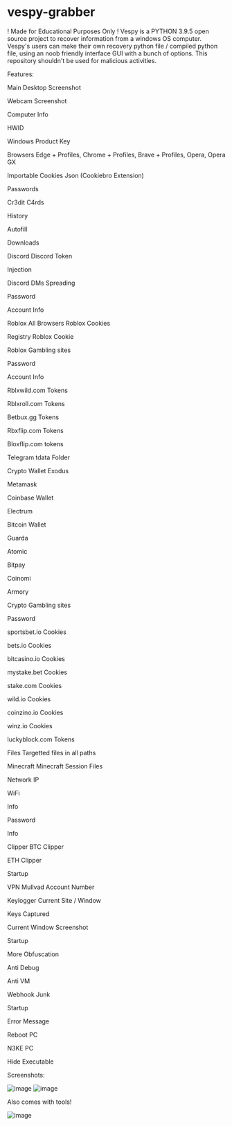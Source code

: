 # vespy-grabber
! Made for Educational Purposes Only ! Vespy is a PYTHON 3.9.5 open source project to recover information from a windows OS computer. Vespy's users can make their own recovery python file / compiled python file, using an noob friendly interface GUI with a bunch of options. This repository shouldn't be used for malicious activities.

Features:

Main
Desktop Screenshot

Webcam Screenshot

Computer Info

HWID

Windows Product Key

Browsers
Edge + Profiles, Chrome + Profiles, Brave + Profiles, Opera, Opera GX

Importable Cookies Json (Cookiebro Extension)

Passwords

Cr3dit C4rds

History

Autofill

Downloads

Discord
Discord Token

Injection

Discord DMs Spreading

Password

Account Info

Roblox
All Browsers Roblox Cookies

Registry Roblox Cookie

Roblox Gambling sites

Password

Account Info

Rblxwild.com Tokens

Rblxroll.com Tokens

Betbux.gg Tokens

Rbxflip.com Tokens

Bloxflip.com tokens

Telegram
tdata Folder

Crypto Wallet
Exodus

Metamask

Coinbase Wallet

Electrum

Bitcoin Wallet

Guarda

Atomic

Bitpay

Coinomi

Armory

Crypto Gambling sites

Password

sportsbet.io Cookies

bets.io Cookies

bitcasino.io Cookies

mystake.bet Cookies

stake.com Cookies

wild.io Cookies

coinzino.io Cookies

winz.io Cookies

luckyblock.com Tokens

Files
Targetted files in all paths

Minecraft
Minecraft Session Files

Network
IP

WiFi

Info

Password

Info

Clipper
BTC Clipper

ETH Clipper

Startup

VPN
Mullvad Account Number

Keylogger
Current Site / Window

Keys Captured

Current Window Screenshot

Startup

More
Obfuscation

Anti Debug

Anti VM

Webhook Junk

Startup

Error Message

Reboot PC

N3KE PC

Hide Executable

Screenshots:

![image](https://github.com/TotallyNotDeKrypted/vespy-grabber/assets/135061662/a55e4805-df9c-4053-bc66-242aacff6070)
![image](https://github.com/TotallyNotDeKrypted/vespy-grabber/assets/135061662/a5afa098-4851-43af-823e-55f5c675d414)

Also comes with tools!

![image](https://github.com/TotallyNotDeKrypted/vespy-grabber/assets/135061662/d2c72ccc-914e-4ee0-a816-1704bc42ac3d)

